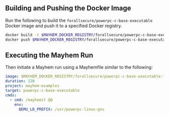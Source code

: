 ## Building and Pushing the Docker Image

Run the following to build the `forallsecure/powerpc-c-base-executable` Docker image and push it to a specified Docker registry.

```sh
docker build -t $MAYHEM_DOCKER_REGISTRY/forallsecure/powerpc-c-base-executable .
docker push $MAYHEM_DOCKER_REGISTRY/forallsecure/powerpc-c-base-executable
```

## Executing the Mayhem Run

Then initiate a Mayhem run using a Mayhemfile similar to the following:

```yaml
image: $MAYHEM_DOCKER_REGISTRY/forallsecure/powerpc-c-base-executable:latest
duration: 120
project: mayhem-examples
target: powerpc-c-base-executable
cmds:
  - cmd: /mayhemit @@
    env:
      QEMU_LD_PREFIX: /usr/powerpc-linux-gnu
```
